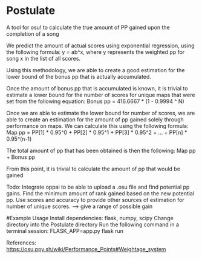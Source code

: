 # Postulate
A tool for osu! to calculate the true amount of PP gained upon the completion of a song

We predict the amount of actual scores using exponential regression, using the following formula:
y = ab^x, where y represents the weighted pp for song x in the list of all scores.

Using this methodology, we are able to create a good estimation for the lower bound of
the bonus pp that is actually accumulated.

Once the amount of bonus pp that is accumulated is known, it is trivial to estimate a lower bound for
the number of scores for unique maps that were set from the following equation:
Bonus pp = 416.6667 * (1 - 0.9994 ^ N)

Once we are able to estimate the lower bound for number of scores, we are able to
create an estimation for the amount of pp gained solely through performance on maps.
We can calculate this using the following formula:
Map pp = PP[1] * 0.95^0 + PP[2] * 0.95^1 + PP[3] * 0.95^2 + ... + PP[n] * 0.95^(n-1)

The total amount of pp that has been obtained is then the following: Map pp + Bonus pp

From this point, it is trivial to calculate the amount of pp that would be gained

Todo:
Integrate oppai to be able to upload a .osu file and find potential pp gains.
Find the minimum amount of rank gained based on the new potential pp.
Use scores and accuracy to provide other sources of estimation for number of unique scores.
--> give a range of possible gain

#Example Usage
Install dependencies: flask, numpy, scipy
Change directory into the Postulate directory
Run the following command in a terminal session: FLASK_APP=app.py flask run

References:
https://osu.ppy.sh/wiki/Performance_Points#Weightage_system
